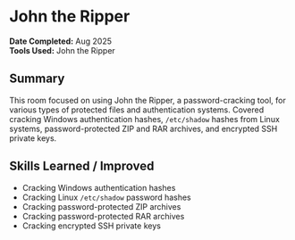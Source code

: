 # John the Ripper

**Date Completed:** Aug 2025  
**Tools Used:** John the Ripper

## Summary
This room focused on using John the Ripper, a password-cracking tool, for various types of protected files and authentication systems. Covered cracking Windows authentication hashes, `/etc/shadow` hashes from Linux systems, password-protected ZIP and RAR archives, and encrypted SSH private keys.

## Skills Learned / Improved
- Cracking Windows authentication hashes
- Cracking Linux `/etc/shadow` password hashes
- Cracking password-protected ZIP archives
- Cracking password-protected RAR archives
- Cracking encrypted SSH private keys
